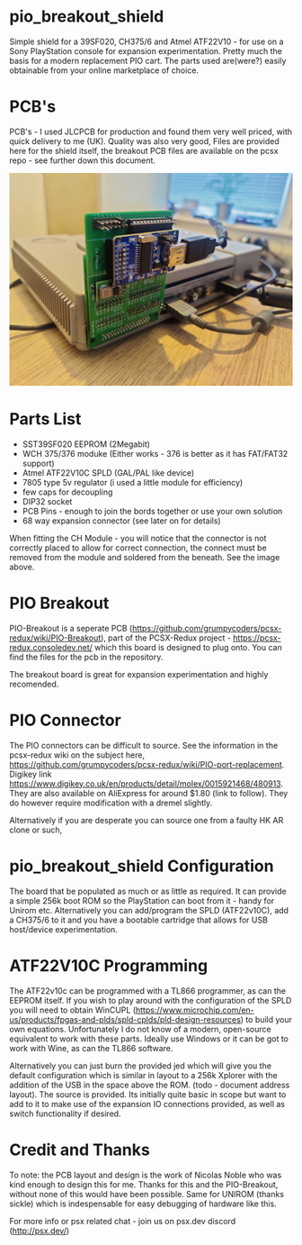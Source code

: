 # pio_breakout_shield

Simple shield for a 39SF020, CH375/6 and Atmel ATF22V10 - for use on a Sony PlayStation console for expansion experimentation. Pretty much the basis for a modern replacement PIO cart. The parts used are(were?) easily obtainable from your online marketplace of choice.

PCB's
=====

PCB's - I used JLCPCB for production and found them very well priced, with quick delivery to me (UK). Quality was also very good, Files are provided here for the shield itself, the breakout PCB files are available on the pcsx repo - see further down this document.

![image](https://github.com/danhans42/pio_breakout_shield/blob/main/images/pio_breakout_ch376.jpg)

Parts List
==========

- SST39SF020 EEPROM (2Megabit)
- WCH 375/376 moduke (Either works - 376 is better as it has FAT/FAT32 support)
- Atmel ATF22V10C SPLD (GAL/PAL like device)
- 7805 type 5v regulator (i used a little module for efficiency)
- few caps for decoupling
- DIP32 socket
- PCB Pins - enough to join the bords together or use your own solution
- 68 way expansion connector (see later on for details)

When fitting the CH Module - you will notice that the connector is not correctly placed to allow for correct connection, the connect must be removed from the module and soldered from the beneath. See the image above.

PIO Breakout
============

PIO-Breakout is a seperate PCB (https://github.com/grumpycoders/pcsx-redux/wiki/PIO-Breakout), part of the PCSX-Redux project - https://pcsx-redux.consoledev.net/ which this board is designed to plug onto. You can find the files for the pcb in the repository.

The breakout board is great for expansion experimentation and highly recomended.

PIO Connector
=============

The PIO connectors can be difficult to source. See the information in the pcsx-redux wiki on the subject here, https://github.com/grumpycoders/pcsx-redux/wiki/PIO-port-replacement. Digikey link https://www.digikey.co.uk/en/products/detail/molex/0015921468/480913. They are also available on AliExpress for around $1.80 (link to follow). They do however require modification with a dremel slightly.

Alternatively if you are desperate you can source one from a faulty HK AR clone or such,

pio_breakout_shield Configuration
=================================

The board that be populated as much or as little as required. It can provide a simple 256k boot ROM so the PlayStation can boot from it - handy for Unirom etc. Alternatively you can add/program the SPLD (ATF22v10C), add a CH375/6 to it and you have a bootable cartridge that allows for USB host/device experimentation. 

ATF22V10C Programming
=====================

The ATF22v10c can be programmed with a TL866 programmer, as can the EEPROM itself. If you wish to play around with the configuration of the SPLD you will need to obtain WinCUPL (https://www.microchip.com/en-us/products/fpgas-and-plds/spld-cplds/pld-design-resources) to build your own equations. Unfortunately I do not know of a modern, open-source equivalent to work with these parts. Ideally use Windows or it can be got to work with Wine, as can the TL866 software.

Alternatively you can just burn the provided jed which will give you the default configuration which is similar in layout to a 256k Xplorer with the addition of the USB in the space above the ROM. (todo - document address layout). The source is provided. Its initially quite basic in scope but want to add to it to make use of the expansion IO connections provided, as well as switch functionality if desired.

Credit and Thanks
=================

To note: the PCB layout and design is the work of Nicolas Noble who was kind enough to design this for me. Thanks for this and the PIO-Breakout, without none of this would have been possible. Same for UNIROM (thanks sickle) which is indespensable for easy debugging of hardware like this. 

For more info or psx related chat - join us on psx.dev discord (http://psx.dev/)

